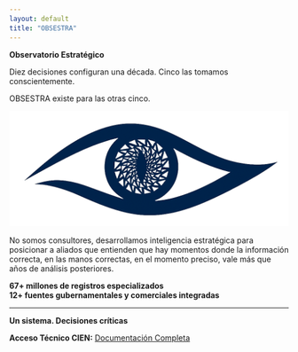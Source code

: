 ```yaml
---
layout: default
title: "OBSESTRA"
---
```


**Observatorio Estratégico**

Diez decisiones configuran una década. Cinco las tomamos conscientemente.

OBSESTRA existe para las otras cinco.

![OBSESTRA Logo](obsestra.png)

No somos consultores, desarrollamos inteligencia estratégica para posicionar a aliados que entienden que hay momentos donde la información correcta, en las manos correctas, en el momento preciso, vale más que años de análisis posteriores.

**67+ millones de registros especializados**  
**12+ fuentes gubernamentales y comerciales integradas**

---
**Un sistema. Decisiones críticas**


**Acceso Técnico CIEN:** [Documentación Completa](./tecnico)

<!-- Google tag (gtag.js) -->
<script async src="https://www.googletagmanager.com/gtag/js?id=G-QVN4RJ6Q71"></script>
<script>
  window.dataLayer = window.dataLayer || [];
  function gtag(){dataLayer.push(arguments);}
  gtag('js', new Date());
  gtag('config', 'G-QVN4RJ6Q71');
</script>
